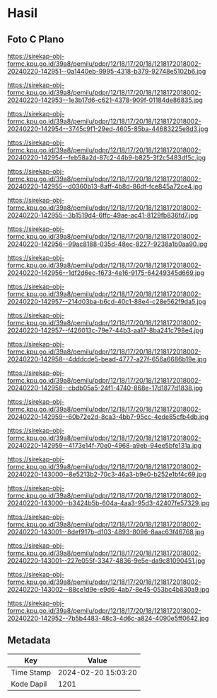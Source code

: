 # Hasil

## Foto C Plano

https://sirekap-obj-formc.kpu.go.id/39a8/pemilu/pdpr/12/18/17/20/18/1218172018002-20240220-142951--0a1440eb-9995-4318-b379-92748e5102b6.jpg

https://sirekap-obj-formc.kpu.go.id/39a8/pemilu/pdpr/12/18/17/20/18/1218172018002-20240220-142953--1e3b17d6-c621-4378-909f-01184de86835.jpg

https://sirekap-obj-formc.kpu.go.id/39a8/pemilu/pdpr/12/18/17/20/18/1218172018002-20240220-142954--3745c9f1-29ed-4605-85ba-44683225e8d3.jpg

https://sirekap-obj-formc.kpu.go.id/39a8/pemilu/pdpr/12/18/17/20/18/1218172018002-20240220-142954--feb58a2d-87c2-44b9-b825-3f2c5483df5c.jpg

https://sirekap-obj-formc.kpu.go.id/39a8/pemilu/pdpr/12/18/17/20/18/1218172018002-20240220-142955--d0360b13-8aff-4b8d-86df-fce845a72ce4.jpg

https://sirekap-obj-formc.kpu.go.id/39a8/pemilu/pdpr/12/18/17/20/18/1218172018002-20240220-142955--3b1519d4-6ffc-49ae-ac41-8129fb836fd7.jpg

https://sirekap-obj-formc.kpu.go.id/39a8/pemilu/pdpr/12/18/17/20/18/1218172018002-20240220-142956--99ac8188-035d-48ec-8227-9238a1b0aa90.jpg

https://sirekap-obj-formc.kpu.go.id/39a8/pemilu/pdpr/12/18/17/20/18/1218172018002-20240220-142956--1df2d6ec-f673-4e16-9175-64249345d669.jpg

https://sirekap-obj-formc.kpu.go.id/39a8/pemilu/pdpr/12/18/17/20/18/1218172018002-20240220-142957--214d03ba-b6cd-40c1-88e4-c28e562f9da5.jpg

https://sirekap-obj-formc.kpu.go.id/39a8/pemilu/pdpr/12/18/17/20/18/1218172018002-20240220-142957--f426013c-79e7-44b3-aa17-8ba241c798e4.jpg

https://sirekap-obj-formc.kpu.go.id/39a8/pemilu/pdpr/12/18/17/20/18/1218172018002-20240220-142958--4dddcde5-bead-4777-a27f-656a6686b19e.jpg

https://sirekap-obj-formc.kpu.go.id/39a8/pemilu/pdpr/12/18/17/20/18/1218172018002-20240220-142958--cbdb05a5-24f1-4740-868e-17d1877d1838.jpg

https://sirekap-obj-formc.kpu.go.id/39a8/pemilu/pdpr/12/18/17/20/18/1218172018002-20240220-142959--60b72e2d-8ca3-4bb7-95cc-4ede85cfb4db.jpg

https://sirekap-obj-formc.kpu.go.id/39a8/pemilu/pdpr/12/18/17/20/18/1218172018002-20240220-142959--4173e14f-70e0-4968-a9eb-94ee5bfe131a.jpg

https://sirekap-obj-formc.kpu.go.id/39a8/pemilu/pdpr/12/18/17/20/18/1218172018002-20240220-143000--8e5213b2-70c3-46a3-b9e0-b252e1bf4c69.jpg

https://sirekap-obj-formc.kpu.go.id/39a8/pemilu/pdpr/12/18/17/20/18/1218172018002-20240220-143000--b3424b5b-604a-4aa3-95d3-42407fe57329.jpg

https://sirekap-obj-formc.kpu.go.id/39a8/pemilu/pdpr/12/18/17/20/18/1218172018002-20240220-143001--8def917b-d103-4893-8096-8aac63f46768.jpg

https://sirekap-obj-formc.kpu.go.id/39a8/pemilu/pdpr/12/18/17/20/18/1218172018002-20240220-143001--227e055f-3347-4836-9e5e-da9c81090451.jpg

https://sirekap-obj-formc.kpu.go.id/39a8/pemilu/pdpr/12/18/17/20/18/1218172018002-20240220-143002--88ce1d9e-e9d6-4ab7-8e45-053bc4b830a9.jpg

https://sirekap-obj-formc.kpu.go.id/39a8/pemilu/pdpr/12/18/17/20/18/1218172018002-20240220-142952--7b5b4483-48c3-4d6c-a824-4090e5ff0642.jpg


## Metadata

| Key        | Value               |
| ---------- | ------------------- |
| Time Stamp | 2024-02-20 15:03:20 |
| Kode Dapil | 1201                |



